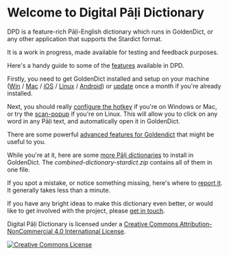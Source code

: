 # Welcome to Digital Pāḷi Dictionary

DPD is a feature-rich Pāḷi-English dictionary which runs in GoldenDict, or any other application that supports the Stardict format.

It is a work in progress, made available for testing and feedback purposes.

Here's a handy guide to some of the [features](features.md) available in DPD. 

<!-- You can always download the latest version of DPD from [Github](https://github.com/digitalpalidictionary/digitalpalidictionary/releases). -->

Firstly, you need to get GoldenDict installed and setup on your machine ([Win](install_win.md) / [Mac](install_mac.md) / [iOS](install_ios.md) / [Linux](install_linux.md) / [Android](install_android_mdict.md)) or [update](update.md) once a month if you're already installed.

Next, you should really [configure the hotkey](setup_hotkey.md) if you're on Windows or Mac, or try the [scan-popup](setup_scan_popup.md) if you're on Linux. This will allow you to click on any word in any Pāḷi text, and automatically open it in GoldenDict.

There are some powerful [advanced features for Goldendict](setup_advanced.md) that might be useful to you.

While you're at it, here are some [more Pāḷi dictionaries](https://github.com/simsapa/simsapa-dictionary/releases) to install in GoldenDict. The *combined-dictionary-stardict.zip* contains all of them in one file.

If you spot a mistake, or notice something missing, here's where to [report it](https://docs.google.com/forms/d/e/1FAIpQLSf9boBe7k5tCwq7LdWgBHHGIPVc4ROO5yjVDo1X5LDAxkmGWQ/viewform?usp=pp_url&entry.1433863141=digitalpalidictionary.github.io). It generally takes less than a minute. 

If you have any bright ideas to make this dictionary even better, or would like to get involved with the project, please [get in touch](contact.md).

Digital Pāḷi Dictionary is licensed under a [Creative Commons Attribution-NonCommercial 4.0 International License](http://creativecommons.org/licenses/by-nc/4.0/).

<a rel="license" href="http://creativecommons.org/licenses/by-nc/4.0/"><img alt="Creative Commons License" style="border-width:0" src="https://i.creativecommons.org/l/by-nc/4.0/88x31.png" /></a><br />

